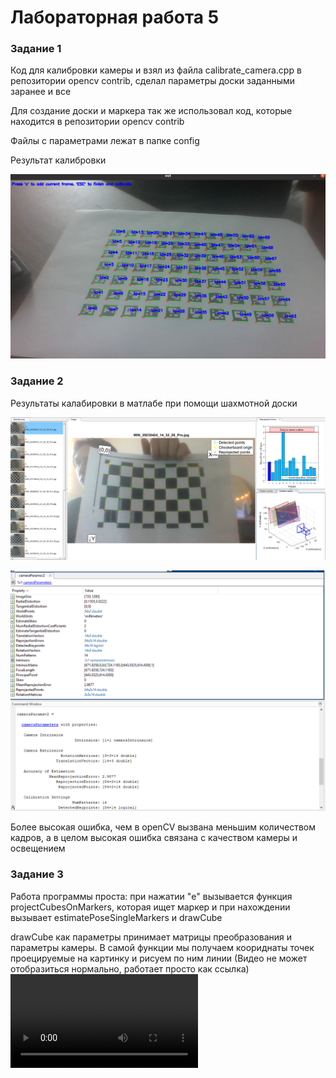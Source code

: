# Лабораторная работа 5

### Задание 1
Код для калибровки камеры и взял из файла calibrate_camera.cpp в репозитории opencv contrib, сделал параметры доски заданными заранее и все

Для создание доски и маркера так же использовал код, которые находится в  репозитории opencv contrib

Файлы с параметрами лежат в папке config

Результат калибровки 

![Результат работы](https://github.com/Havry21/CV_LAB/blob/master/%D0%9B%D0%B0%D0%B1%D0%BE%D1%80%D0%B0%D1%82%D0%BE%D1%80%D0%BD%D0%B0%D1%8F%20%D1%80%D0%B0%D0%B1%D0%BE%D1%82%D0%B0%205/img/calibrate.png)

### Задание 2
Результаты калабировки в матлабе при помощи шахмотной доски

![результат 1](https://github.com/Havry21/CV_LAB/blob/master/%D0%9B%D0%B0%D0%B1%D0%BE%D1%80%D0%B0%D1%82%D0%BE%D1%80%D0%BD%D0%B0%D1%8F%20%D1%80%D0%B0%D0%B1%D0%BE%D1%82%D0%B0%205/img/matlab1.png)

![результат 2](https://github.com/Havry21/CV_LAB/blob/master/%D0%9B%D0%B0%D0%B1%D0%BE%D1%80%D0%B0%D1%82%D0%BE%D1%80%D0%BD%D0%B0%D1%8F%20%D1%80%D0%B0%D0%B1%D0%BE%D1%82%D0%B0%205/img/matlab2.png)

Более высокая ошибка, чем в openCV вызвана меньшим количеством кадров, а в целом высокая ошибка связана с качеством камеры и освещением

### Задание 3

Работа программы проста: при нажатии "e" вызывается функция projectCubesOnMarkers, которая ищет маркер и при нахождении вызывает estimatePoseSingleMarkers и drawCube

drawCube как параметры принимает матрицы преобразования и параметры камеры. В самой функции мы получаем коориднаты точек проецируемые на картинку и рисуем по ним линии
(Видео не может отобразиться нормально, работает просто как ссылка)
![Результат](https://github.com/Havry21/CV_LAB/blob/master/%D0%9B%D0%B0%D0%B1%D0%BE%D1%80%D0%B0%D1%82%D0%BE%D1%80%D0%BD%D0%B0%D1%8F%20%D1%80%D0%B0%D0%B1%D0%BE%D1%82%D0%B0%205/img/result.avi) 
